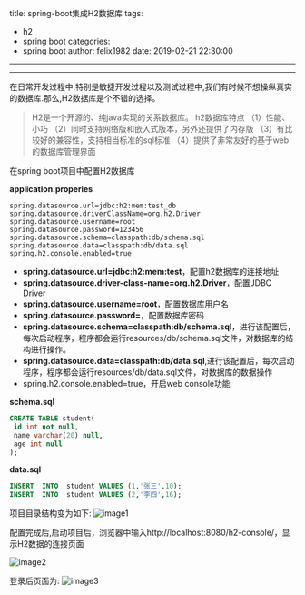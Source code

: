 title: spring-boot集成H2数据库
tags:
  - h2
  - spring boot
categories:
  - spring boot
author: felix1982
date: 2019-02-21 22:30:00
---
---
在日常开发过程中,特别是敏捷开发过程以及测试过程中,我们有时候不想操纵真实的数据库.那么,H2数据库是个不错的选择。
> H2是一个开源的、纯java实现的关系数据库。
> h2数据库特点
>（1）性能、小巧
>（2）同时支持网络版和嵌入式版本，另外还提供了内存版
>（3）有比较好的兼容性，支持相当标准的sql标准
>（4）提供了非常友好的基于web的数据库管理界面

在spring boot项目中配置H2数据库

**application.properies**
~~~
spring.datasource.url=jdbc:h2:mem:test_db
spring.datasource.driverClassName=org.h2.Driver
spring.datasource.username=root
spring.datasource.password=123456
spring.datasource.schema=classpath:db/schema.sql
spring.datasource.data=classpath:db/data.sql
spring.h2.console.enabled=true
~~~

* **spring.datasource.url=jdbc:h2:mem:test**，配置h2数据库的连接地址
* **spring.datasource.driver-class-name=org.h2.Driver**，配置JDBC Driver
* **spring.datasource.username=root**，配置数据库用户名
* **spring.datasource.password=**，配置数据库密码
* **spring.datasource.schema=classpath:db/schema.sql**，进行该配置后，每次启动程序，程序都会运行resources/db/schema.sql文件，对数据库的结构进行操作。
* **spring.datasource.data=classpath:db/data.sql**,进行该配置后，每次启动程序，程序都会运行resources/db/data.sql文件，对数据库的数据操作
* spring.h2.console.enabled=true，开启web console功能

**schema.sql**
~~~sql
CREATE TABLE student(
 id int not null,
 name varchar(20) null,
 age int null
);
~~~
**data.sql**
~~~sql
INSERT  INTO  student VALUES (1,'张三',10);
INSERT  INTO  student VALUES (2,'李四',16);
~~~
项目目录结构变为如下:
![image1](/images/1.png)

配置完成后,启动项目后，浏览器中输入http://localhost:8080/h2-console/，显示H2数据的连接页面

![image2](/images/2.png)

登录后页面为:
![image3](/images/3.png)
